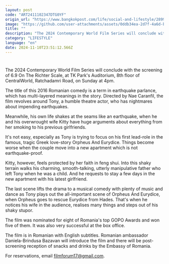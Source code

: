 ```yaml
---
layout: post
code: "ART2411102347DTG0YF"
origin_url: "https://www.bangkokpost.com/life/social-and-lifestyle/2899992/world-film-series-ends-with-romanian-movie"
image: "https://github.com/user-attachments/assets/0ddb34ea-2d7f-4a6d-b030-0c489ca67d45"
title: ""
description: "The 2024 Contemporary World Film Series will conclude with the screening of 6.9 On The Richter Scale, at TK Park"
category: "LIFESTYLE"
language: "en"
date: 2024-11-10T23:51:12.566Z
---
```


# 

The 2024 Contemporary World Film Series will conclude with the screening of 6.9 On The Richter Scale, at TK Park's Auditorium, 8th floor of CentralWorld, Ratchadamri Road, on Sunday at 4pm.

The title of this 2016 Romanian comedy is a term in earthquake parlance, which has multi-layered meanings in the story. Directed by Nae Caranfil, the film revolves around Tony, a humble theatre actor, who has nightmares about impending earthquakes.

Meanwhile, his own life shakes at the seams like an earthquake, when he and his overwrought wife Kitty have huge arguments about everything from her smoking to his previous girlfriends.

It's not easy, especially as Tony is trying to focus on his first lead-role in the famous, tragic Greek love-story Orpheus And Eurydice. Things become worse when the couple move into a new apartment which is not earthquake-proof.

Kitty, however, feels protected by her faith in feng shui. Into this shaky terrain walks his charming, smooth-talking, utterly manipulative father who left Tony when he was a child. And he requests to stay a few days in the new apartment with his latest girlfriend.

The last scene lifts the drama to a musical comedy with plenty of music and dance as Tony plays out the all-important scene of Orpheus And Eurydice, when Orpheus goes to rescue Eurydice from Hades. That's when he notices his wife in the audience, realises many things and steps out of his shaky stupor.

The film was nominated for eight of Romania's top GOPO Awards and won five of them. It was also very successful at the box office.

The film is in Romanian with English subtitles. Romanian ambassador Daniela-Brindusa Bazavan will introduce the film and there will be post-screening reception of snacks and drinks by the Embassy of Romania.

For reservations, email filmforum17@gmail.com.